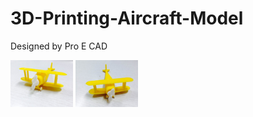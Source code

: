 # 3D-Printing-Aircraft-Model
Designed by Pro E CAD



<img src="https://github.com/JessieJingxuGao/3D-Printing-Aircraft-Model/blob/master/WechatIMG2.jpeg" alt="Drawing" style="width: 100px;"/>

<img src="https://github.com/JessieJingxuGao/3D-Printing-Aircraft-Model/blob/master/WechatIMG1.jpeg" alt="Drawing" style="width: 100px;"/>

